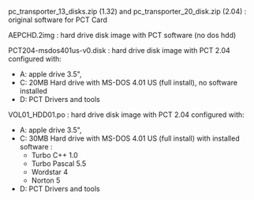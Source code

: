 pc_transporter_13_disks.zip (1.32) and pc_transporter_20_disk.zip (2.04) : original software for PCT Card  

AEPCHD.2img : hard drive disk image with PCT software (no dos hdd)  

PCT204-msdos401us-v0.disk : hard drive disk image with PCT 2.04 configured with:  
- A: apple drive 3.5",  
- C: 20MB Hard drive with MS-DOS 4.01 US (full install), no software installed
- D: PCT Drivers and tools

VOL01_HDD01.po : hard drive disk image with PCT 2.04 configured with:  
- A: apple drive 3.5",  
- C: 30MB Hard drive with MS-DOS 4.01 US (full install) with installed software :
  - Turbo C++ 1.0
  - Turbo Pascal 5.5
  - Wordstar 4
  - Norton 5
- D: PCT Drivers and tools
